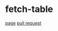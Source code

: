 # fetch-table
[page](https://vitaliybaryliuk.github.io/fetch-table/dist)
[pull request](https://github.com/VitaliyBaryliuk/fetch-table/pull/1/commits/132fb4c3f83868f18afa5ede505c48f49e4c7477)


